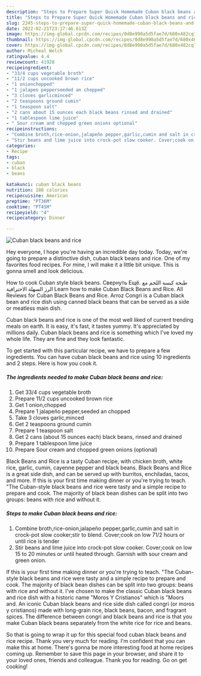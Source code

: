 ```yaml
---
description: "Steps to Prepare Super Quick Homemade Cuban black beans and rice"
title: "Steps to Prepare Super Quick Homemade Cuban black beans and rice"
slug: 2245-steps-to-prepare-super-quick-homemade-cuban-black-beans-and-rice
date: 2022-02-21T23:17:46.613Z
image: https://img-global.cpcdn.com/recipes/0d8e990a5d5fae7d/680x482cq70/cuban-black-beans-and-rice-recipe-main-photo.jpg
thumbnail: https://img-global.cpcdn.com/recipes/0d8e990a5d5fae7d/680x482cq70/cuban-black-beans-and-rice-recipe-main-photo.jpg
cover: https://img-global.cpcdn.com/recipes/0d8e990a5d5fae7d/680x482cq70/cuban-black-beans-and-rice-recipe-main-photo.jpg
author: Micheal Welch
ratingvalue: 4.4
reviewcount: 41928
recipeingredient:
- "33/4 cups vegetable broth"
- "11/2 cups uncooked brown rice"
- "1 onionchopped"
- "1 jalapeo pepperseeded an chopped"
- "3 cloves garlicminced"
- "2 teaspoons ground cumin"
- "1 teaspoon salt"
- "2 cans about 15 ounces each black beans rinsed and drained"
- "1 tablespoon lime juice"
- " Sour cream and chopped green onions optional"
recipeinstructions:
- "Combine broth,rice-onion,jalapeño pepper,garlic,cumin and salt in crock-pot slow cooker;stir to blend. Cover;cook on low 71/2 hours or until rice is tender"
- "Stir beans and lime juice into crock-pot slow cooker. Cover;cook on low 15 to 20 minutes or until heated through. Garnish with sour cream and green onion."
categories:
- Recipe
tags:
- cuban
- black
- beans

katakunci: cuban black beans 
nutrition: 288 calories
recipecuisine: American
preptime: "PT36M"
cooktime: "PT45M"
recipeyield: "4"
recipecategory: Dinner

---
```



![Cuban black beans and rice](https://img-global.cpcdn.com/recipes/0d8e990a5d5fae7d/680x482cq70/cuban-black-beans-and-rice-recipe-main-photo.jpg)

Hey everyone, I hope you're having an incredible day today. Today, we're going to prepare a distinctive dish, cuban black beans and rice. One of my favorites food recipes. For mine, I will make it a little bit unique. This is gonna smell and look delicious.

How to cook Cuban style black beans. Свернуть Ещё. طبخة كبسة اللحم مع الرز السهلة الاحترافية Learn how to make Cuban Black Beans and Rice. All Reviews for Cuban Black Beans and Rice. Arroz Congri is a Cuban black bean and rice dish using canned black beans that can be served as a side or meatless main dish.

Cuban black beans and rice is one of the most well liked of current trending meals on earth. It is easy, it's fast, it tastes yummy. It's appreciated by millions daily. Cuban black beans and rice is something which I've loved my whole life. They are fine and they look fantastic.


To get started with this particular recipe, we have to prepare a few ingredients. You can have cuban black beans and rice using 10 ingredients and 2 steps. Here is how you cook it.

<!--inarticleads1-->

##### The ingredients needed to make Cuban black beans and rice:

1. Get 33/4 cups vegetable broth
1. Prepare 11/2 cups uncooked brown rice
1. Get 1 onion,chopped
1. Prepare 1 jalapeño pepper,seeded an chopped
1. Take 3 cloves garlic,minced
1. Get 2 teaspoons ground cumin
1. Prepare 1 teaspoon salt
1. Get 2 cans (about 15 ounces each) black beans, rinsed and drained
1. Prepare 1 tablespoon lime juice
1. Prepare  Sour cream and chopped green onions (optional)


Black Beans and Rice is a tasty Cuban recipe, with chicken broth, white rice, garlic, cumin, cayenne pepper and black beans. Black Beans and Rice is a great side dish, and can be served up with burritos, enchiladas, tacos, and more. If this is your first time making dinner or you&#39;re trying to teach. "The Cuban-style black beans and rice were tasty and a simple recipe to prepare and cook. The majority of black bean dishes can be split into two groups: beans with rice and without it. 

<!--inarticleads2-->

##### Steps to make Cuban black beans and rice:

1. Combine broth,rice-onion,jalapeño pepper,garlic,cumin and salt in crock-pot slow cooker;stir to blend. Cover;cook on low 71/2 hours or until rice is tender
1. Stir beans and lime juice into crock-pot slow cooker. Cover;cook on low 15 to 20 minutes or until heated through. Garnish with sour cream and green onion.


If this is your first time making dinner or you&#39;re trying to teach. "The Cuban-style black beans and rice were tasty and a simple recipe to prepare and cook. The majority of black bean dishes can be split into two groups: beans with rice and without it. I&#39;ve chosen to make the classic Cuban black beans and rice dish with a historic name "Moros Y Cristianos" which is "Moors and. An iconic Cuban black beans and rice side dish called congri (or moros y cristianos) made with long-grain rice, black beans, bacon, and fragrant spices. The difference between congri and black beans and rice is that you make Cuban black beans separately from the white rice for rice and beans. 

So that is going to wrap it up for this special food cuban black beans and rice recipe. Thank you very much for reading. I'm confident that you can make this at home. There's gonna be more interesting food at home recipes coming up. Remember to save this page in your browser, and share it to your loved ones, friends and colleague. Thank you for reading. Go on get cooking!
